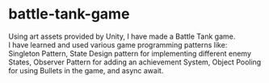# battle-tank-game

Using art assets provided by Unity, I have made a Battle Tank game. <br>
I have learned and used various game programming patterns like: <br>
Singleton Pattern, State Design pattern for implementing different enemy States, Observer Pattern for adding an achievement System, Object Pooling for using Bullets in the game, and async await. 
